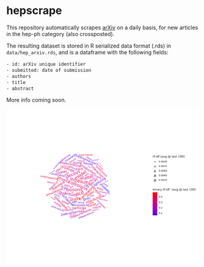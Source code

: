 
<!-- README.md is generated from README.Rmd. Please edit that file -->

# hepscrape

<!-- badges: start -->
<!-- badges: end -->

This repository automatically scrapes [arXiv](https://arxiv.org/) on a
daily basis, for new articles in the hep-ph category (also crossposted).

The resulting dataset is stored in R serialized data format (.rds) in
`data/hep_arxiv.rds`, and is a dataframe with the following fields:

    - id: arXiv unique identifier
    - submitted: date of submission
    - authors
    - title
    - abstract

More info coming soon.

![hep-ph word cloud](img/cloud.png)

